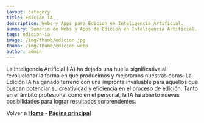 ```yaml
---
layout: category
title: Edicion IA
description: Webs y Apps para Edicion en Inteligencia Artificial.
summary: Sumario de Webs y Apps de Edicion en Inteligencia Artificial.
tags: edicion-ia
image: /img/thumb/edicion.jpg
thumb: /img/thumb/edicion.webp
author: admin
---
```


La Inteligencia Artificial (IA) ha dejado una huella significativa al revolucionar la forma en que producimos y mejoramos nuestras obras. La Edición IA ha ganado terreno con una impronta invaluable para aquellos que buscan potenciar su creatividad y eficiencia en el proceso de edición. Tanto en el ámbito profesional como en el personal, la IA ha abierto nuevas posibilidades para lograr resultados sorprendentes.

Volver a [**Home**](https://lucfreelance.github.io/board/) -
[**Página principal**](https://oportunidadesilimitadas.com)
